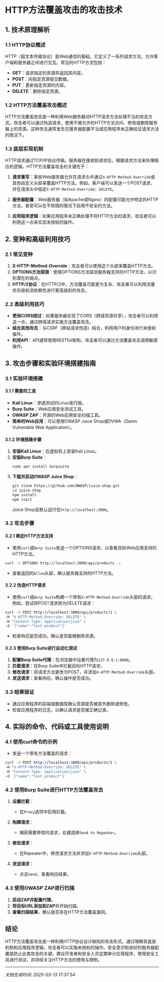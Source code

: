 # HTTP方法覆盖攻击的攻击技术

## 1. 技术原理解析

### 1.1 HTTP协议概述

HTTP（超文本传输协议）是Web通信的基础。它定义了一系列请求方法，允许客户端和服务器之间进行交互。常见的HTTP方法包括：

- **GET**：请求指定的资源并返回其内容。
- **POST**：向指定资源提交数据。
- **PUT**：更新指定资源的内容。
- **DELETE**：删除指定资源。

### 1.2 HTTP方法覆盖攻击概述

HTTP方法覆盖攻击是一种利用Web服务器对HTTP请求方法处理不当的攻击方式。攻击者可以通过伪造请求，使用不被允许的HTTP方法访问、修改或删除服务器上的资源。这种攻击通常发生在服务器配置不当或应用程序未正确验证请求方法的情况下。

### 1.3 底层实现机制

HTTP请求通过TCP/IP协议传输。服务器在接收到请求后，根据请求方法来处理相应的逻辑。HTTP方法覆盖攻击的关键在于：

1. **请求重写**：某些Web服务器允许在请求头中通过`X-HTTP-Method-Override`或其他自定义头部来覆盖HTTP方法。例如，客户端可以发送一个POST请求，并在请求头中指定`X-HTTP-Method-Override: DELETE`。

2. **服务器配置**：Web服务器（如Apache或Nginx）的配置可能允许特定的HTTP方法，甚至可以在不知情的情况下启用不安全的方法。

3. **应用程序逻辑**：如果应用程序未正确处理不同HTTP方法的请求，攻击者可以利用这一点来实现未授权的操作。

## 2. 变种和高级利用技巧

### 2.1 常见变种

1. **X-HTTP-Method-Override**：攻击者可以使用这个头部来覆盖HTTP方法。
2. **OPTIONS方法探测**：使用OPTIONS方法探测服务器支持的HTTP方法，以识别潜在的弱点。
3. **HTTP/2协议**：在HTTP/2中，方法覆盖可能更为复杂，攻击者可以利用流量优先级和流依赖性进行更高级别的攻击。

### 2.2 高级利用技巧

- **使用CORS绕过**：如果服务器实现了CORS（跨域资源共享），攻击者可以利用这一点，通过跨域请求实施方法覆盖攻击。
- **结合其他攻击**：与CSRF（跨站请求伪造）结合，利用用户的身份进行未授权操作。
- **利用API**：API通常使用RESTful架构，攻击者可以通过方法覆盖攻击调用敏感操作。

## 3. 攻击步骤和实验环境搭建指南

### 3.1 实验环境搭建

#### 3.1.1 需要的工具

- **Kali Linux**：渗透测试的Linux发行版。
- **Burp Suite**：Web应用安全测试工具。
- **OWASP ZAP**：开源的Web应用安全扫描工具。
- **简单的Web应用**：可以使用OWASP Juice Shop或DVWA（Damn Vulnerable Web Application）。

#### 3.1.2 环境搭建步骤

1. **安装Kali Linux**：在虚拟机上安装Kali Linux。
2. **安装Burp Suite**：
   ```bash
   sudo apt install burpsuite
   ```
3. **下载并启动OWASP Juice Shop**：
   ```bash
   git clone https://github.com/OWASP/juice-shop.git
   cd juice-shop
   npm install
   npm start
   ```
   Juice Shop会默认运行在`http://localhost:3000`。

### 3.2 攻击步骤

#### 3.2.1 确定HTTP方法支持

- 使用`curl`或`Burp Suite`发送一个OPTIONS请求，以查看目标Web应用支持的HTTP方法。
```bash
curl -X OPTIONS http://localhost:3000/api/products -i
```

- 查看返回的`Allow`头部，确认服务器支持的HTTP方法。

#### 3.2.2 伪造HTTP请求

- 使用`curl`或`Burp Suite`构建一个带有`X-HTTP-Method-Override`头部的请求。例如，尝试将POST请求转为DELETE请求：
```bash
curl -X POST http://localhost:3000/api/products/1 \
-H "X-HTTP-Method-Override: DELETE" \
-H "Content-Type: application/json" \
-d '{"name":"test product"}'
```

- 检查响应是否成功，确认是否能够删除资源。

#### 3.2.3 使用Burp Suite进行自动化测试

1. **配置Burp Suite代理**：在浏览器中设置代理为`127.0.0.1:8080`。
2. **拦截请求**：在Burp Suite中拦截目标HTTP请求。
3. **修改请求**：将请求方法更改为POST，并添加`X-HTTP-Method-Override`头部。
4. **发送请求**：查看响应，确认操作是否成功。

### 3.3 结果验证

- 通过应用程序的前端或数据库确认资源是否被意外删除或修改。
- 检查应用程序的日志，以确认请求是否被正确记录。

## 4. 实际的命令、代码或工具使用说明

### 4.1 使用curl命令的示例

- 发送一个带有方法覆盖的请求：
```bash
curl -X POST http://localhost:3000/api/products/1 \
-H "X-HTTP-Method-Override: DELETE" \
-H "Content-Type: application/json" \
-d '{"name":"test product"}'
```

### 4.2 使用Burp Suite进行HTTP方法覆盖攻击

1. **设置拦截**：
   - 在`Proxy`选项中启用拦截。
   
2. **构建请求**：
   - 捕获需要修改的请求，右键选择`Send to Repeater`。

3. **修改请求**：
   - 在Repeater中，修改请求方法并添加`X-HTTP-Method-Override`头部。

4. **发送请求**：
   - 点击`Send`，查看响应结果。

### 4.3 使用OWASP ZAP进行扫描

1. **启动ZAP并配置代理**。
2. **将目标URL添加到ZAP**并开始扫描。
3. **查看扫描结果**，确认是否存在HTTP方法覆盖漏洞。

## 结论

HTTP方法覆盖攻击是一种利用HTTP协议设计缺陷的攻击形式。通过理解其底层机制和应用程序逻辑，攻击者可以实施未授权的操作。安全意识和良好的服务器配置是防止此类攻击的关键。建议开发者和安全人员定期审计应用程序，使用安全工具进行测试，并持续关注HTTP方法的使用与限制。

---

*文档生成时间: 2025-03-13 17:37:54*
